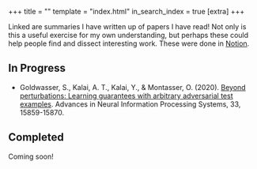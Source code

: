 +++
title = ""
template = "index.html"
in_search_index = true
[extra]
+++

Linked are summaries I have written up of papers I have read! Not only is this a useful exercise for my own understanding, but perhaps these could help people find and dissect interesting work. These were done in [Notion](https://www.notion.com/). 

## In Progress
- Goldwasser, S., Kalai, A. T., Kalai, Y., & Montasser, O. (2020). [Beyond perturbations: Learning guarantees with arbitrary adversarial test examples](https://nonchalant-walkover-b77.notion.site/Beyond-Perturbations-Learning-Guarantees-with-Arbitrary-Adversarial-Test-Examples-1699b9db4ff180e9a719e872ef116f84?pvs=4). Advances in Neural Information Processing Systems, 33, 15859-15870.

## Completed 
Coming soon!